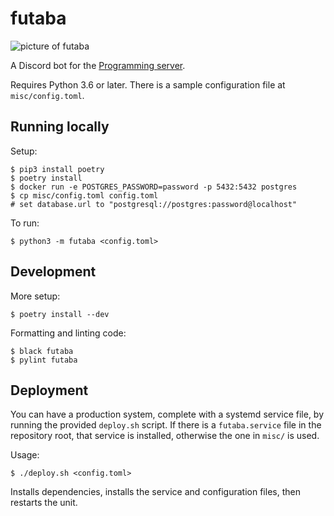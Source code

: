 # futaba

![picture of futaba](images/futaba-portrait.png)


A Discord bot for the [Programming server](https://discord.gg/010z0Kw1A9ql5c1Qe).

Requires Python 3.6 or later. There is a sample configuration file at `misc/config.toml`.

## Running locally
Setup:
```
$ pip3 install poetry
$ poetry install
$ docker run -e POSTGRES_PASSWORD=password -p 5432:5432 postgres
$ cp misc/config.toml config.toml
# set database.url to "postgresql://postgres:password@localhost"
```

To run:
```
$ python3 -m futaba <config.toml>
```

## Development
More setup:
```
$ poetry install --dev
```

Formatting and linting code:
```
$ black futaba
$ pylint futaba
```

## Deployment
You can have a production system, complete with a systemd service file, by running the provided
`deploy.sh` script. If there is a `futaba.service` file in the repository root, that service is installed, otherwise the one in `misc/` is used.

Usage:
```
$ ./deploy.sh <config.toml>
```

Installs dependencies, installs the service and configuration files, then restarts the unit.